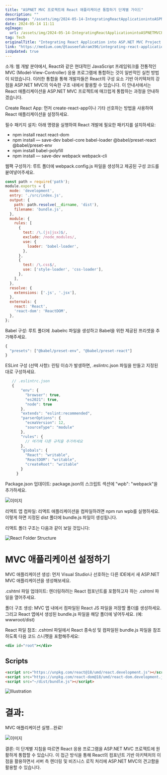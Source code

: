 ```yaml
---
title: "ASPNET MVC 프로젝트에 React 애플리케이션 통합하기 단계별 가이드"
description: ""
coverImage: "/assets/img/2024-05-14-IntegratingReactApplicationintoASPNETMVCProjectAStep-by-StepGuide_0.png"
date: 2024-05-14 11:11
ogImage: 
  url: /assets/img/2024-05-14-IntegratingReactApplicationintoASPNETMVCProjectAStep-by-StepGuide_0.png
tag: Tech
originalTitle: "Integrating React Application into ASP.NET MVC Project: A Step-by-Step Guide"
link: "https://medium.com/@tauseefakram396/integrating-react-application-into-asp-net-mvc-project-a-step-by-step-guide-c75802627b32"
isUpdated: true
---
```





소개: 웹 개발 분야에서, React와 같은 현대적인 JavaScript 프레임워크를 전통적인 MVC (Model-View-Controller) 응용 프로그램에 통합하는 것이 일반적인 실천 방법이 되었습니다. 이러한 통합을 통해 개발자들은 React의 구성 요소 기반 아키텍처의 강점을 ASP.NET MVC의 익숙한 구조 내에서 활용할 수 있습니다. 이 안내서에서는 React 애플리케이션을 ASP.NET MVC 프로젝트에 매끄럽게 통합하는 과정을 안내하겠습니다.

Create React App: 먼저 create-react-app이나 기타 선호하는 방법을 사용하여 React 애플리케이션을 설정하세요.

필수 패키지 설치: 아래 명령을 실행하여 React 개발에 필요한 패키지를 설치하세요:

- npm install react react-dom
- npm install — save-dev babel-core babel-loader @babel/preset-react @babel/preset-env
- npm install babel-polyfill
- npm install — save-dev webpack webpack-cli



웹팩 구성하기: 루트 폴더에 webpack.config.js 파일을 생성하고 제공된 구성 코드를 붇여넣어주세요.

```js
const path = require('path');
module.exports = {
  mode: 'development',
  entry: './src/index.js',
  output: {
    path: path.resolve(__dirname, 'dist'),
    filename: 'bundle.js',
  },
  module: {
    rules: [
      {
        test: /\.(js|jsx)$/,
        exclude: /node_modules/,
        use: {
          loader: 'babel-loader',
        },
      },
      {
        test: /\.css$/,
        use: ['style-loader', 'css-loader'],
      },
    ],
  },
  resolve: {
    extensions: ['.js', '.jsx'],
  },
  externals: {
    react: 'React', 
    'react-dom': 'ReactDOM', 
  },
};
```

Babel 구성: 루트 폴더에 .babelrc 파일을 생성하고 Babel을 위한 제공된 프리셋을 추가해주세요.

```js
{
  "presets": ["@babel/preset-env", "@babel/preset-react"]
}
```



ESLint 구성 (선택 사항): 린팅 이슈가 발생하면, .eslintrc.json 파일을 만들고 지정된 대로 구성하세요.

```js
   // .eslintrc.json
   {
       "env": {
         "browser": true,
         "es2021": true,
         "node": true
       },
       "extends": "eslint:recommended",
       "parserOptions": {
         "ecmaVersion": 12,
         "sourceType": "module"
       },
       "rules": {
         // 여기에 다른 규칙을 추가하세요
       },
       "globals": {
         "React": "writable",
         "ReactDOM": "writable",
         "createRoot": "writable"
       }
     }
```

Package.json 업데이트: package.json의 스크립트 섹션에 "wpb": "webpack"을 추가하세요.

![이미지](/assets/img/2024-05-14-IntegratingReactApplicationintoASPNETMVCProjectAStep-by-StepGuide_0.png)



리액트 앱 컴파일: 리액트 애플리케이션을 컴파일하려면 npm run wpb를 실행하세요. 이렇게 하면 지정된 dist 폴더에 bundle.js 파일이 생성됩니다.

리액트 폴더 구조는 다음과 같이 보일 것입니다:

![React Folder Structure](/assets/img/2024-05-14-IntegratingReactApplicationintoASPNETMVCProjectAStep-by-StepGuide_1.png)

# MVC 애플리케이션 설정하기



MVC 애플리케이션 생성: 먼저 Visual Studio나 선호하는 다른 IDE에서 새 ASP.NET MVC 애플리케이션을 생성해보세요.

.cshtml 파일 업데이트: 렌더링하려는 React 컴포넌트를 포함하고자 하는 .cshtml 파일을 열어주세요.

폴더 구조 생성: MVC 앱 내에서 컴파일된 React JS 파일을 저장할 폴더를 생성하세요. 그리고 React 앱에서 생성된 bundle.js 파일을 해당 폴더에 넣어두세요. (예: wwwroot/dist)

React 파일 참조: .cshtml 파일에서 React 종속성 및 컴파일된 bundle.js 파일을 참조하도록 다음 코드 스니펫을 포함해주세요:



```jsx
<div id="root"></div>
```

## Scripts
```html
<script src="https://unpkg.com/react@18/umd/react.development.js"></script>
<script src="https://unpkg.com/react-dom@18/umd/react-dom.development.js"></script>
<script src="~/dist/bundle.js"></script>
```

![Illustration](/assets/img/2024-05-14-IntegratingReactApplicationintoASPNETMVCProjectAStep-by-StepGuide_2.png)

# 결과:

MVC 애플리케이션 실행...완료!




![이미지](/assets/img/2024-05-14-IntegratingReactApplicationintoASPNETMVCProjectAStep-by-StepGuide_3.png)

결론: 이 단계별 지침을 따르면 React 응용 프로그램을 ASP.NET MVC 프로젝트에 원활하게 통합할 수 있습니다. 이 접근 방식을 통해 React의 컴포넌트 기반 아키텍처의 이점을 활용하면서 서버 측 렌더링 및 비즈니스 로직 처리에 ASP.NET MVC의 견고함을 활용할 수 있습니다.